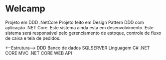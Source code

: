 # Welcamp
Projeto em DDD .NetCore
Projeto feito em Design Pattern DDD com aplicação .NET Core.
Este sistema ainda esta em desenvolvimento.
Este sistema será responsável pelo gerenciamento de estoque, controle de fluxo de caixa e tela de pedidos.

<--Estrutura-->
 DDD
 Banco de dados SQLSERVER
 Linguagem C#
.NET CORE MVC
.NET CORE WEB API
